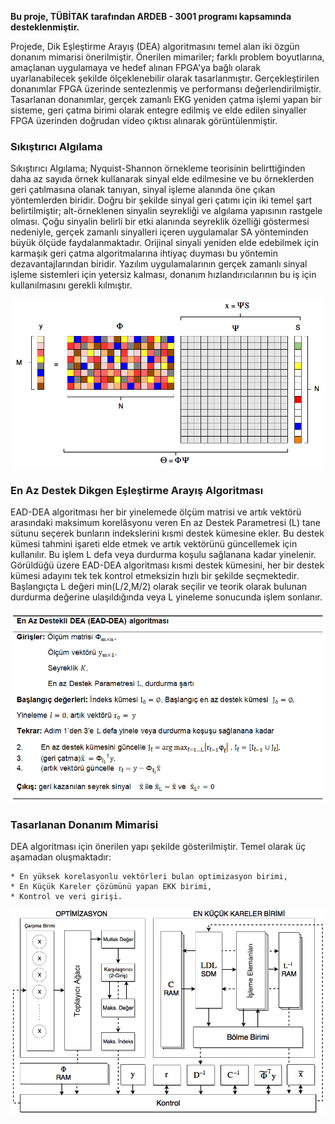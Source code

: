 **Bu proje, TÜBİTAK tarafından ARDEB - 3001 programı kapsamında desteklenmiştir.** 

Projede, Dik Eşleştirme Arayış (DEA) algoritmasını temel alan iki özgün donanım mimarisi önerilmiştir. Önerilen mimariler; farklı problem boyutlarına, amaçlanan uygulamaya ve hedef alınan FPGA'ya bağlı olarak uyarlanabilecek şekilde ölçeklenebilir olarak tasarlanmıştır. Gerçekleştirilen donanımlar FPGA üzerinde sentezlenmiş ve performansı değerlendirilmiştir. Tasarlanan donanımlar, gerçek zamanlı EKG yeniden çatma işlemi yapan bir sisteme, geri çatma birimi olarak entegre edilmiş ve elde edilen sinyaller FPGA üzerinden doğrudan video çıktısı alınarak görüntülenmiştir.

### Sıkıştırıcı Algılama

Sıkıştırıcı Algılama; Nyquist-Shannon örnekleme teorisinin belirttiğinden daha az sayıda örnek kullanarak sinyal elde edilmesine ve bu örneklerden geri çatılmasına olanak tanıyan, sinyal işleme alanında öne çıkan yöntemlerden biridir. Doğru bir şekilde sinyal geri çatımı için iki temel şart belirtilmiştir; alt-örneklenen sinyalin seyrekliği ve algılama yapısının rastgele olması. Çoğu sinyalin belirli bir etki alanında seyreklik özelliği göstermesi nedeniyle, gerçek zamanlı sinyalleri içeren uygulamalar SA yönteminden büyük ölçüde faydalanmaktadır. Orijinal sinyali yeniden elde edebilmek için karmaşık geri çatma algoritmalarına ihtiyaç duyması bu yöntemin dezavantajlarından biridir. Yazılım uygulamalarının gerçek zamanlı sinyal işleme sistemleri için yetersiz kalması, donanım hızlandırıcılarının bu iş için kullanılmasını gerekli kılmıştır.

![Sıkıştırıcı Algılama](/images/CS_basic.png)


### En Az Destek Dikgen Eşleştirme Arayış Algoritması

EAD-DEA algoritması her bir yinelemede ölçüm matrisi ve artık vektörü arasındaki maksimum korelâsyonu veren En az Destek Parametresi (L) tane sütunu seçerek bunların indekslerini kısmi destek kümesine ekler. Bu destek kümesi tahmini işareti elde etmek ve artık vektörünü güncellemek için kullanılır. Bu işlem L defa veya durdurma koşulu sağlanana kadar yinelenir. Görüldüğü üzere EAD-DEA algoritması kısmi destek kümesini, her bir destek kümesi adayını tek tek kontrol etmeksizin hızlı bir şekilde seçmektedir. Başlangıçta L değeri min⁡(L/2,M/2) olarak seçilir ve teorik olarak bulunan durdurma değerine ulaşıldığında veya L yineleme sonucunda işlem sonlanır.

![Algoritma](/images/alg.png)

### Tasarlanan Donanım Mimarisi

DEA algoritması için önerilen yapı şekilde gösterilmiştir. Temel olarak üç aşamadan oluşmaktadır:

	* En yüksek korelasyonlu vektörleri bulan optimizasyon birimi, 
	* En Küçük Kareler çözümünü yapan EKK birimi, 
	* Kontrol ve veri girişi. 

![HL](/images/fig_HL.png)

